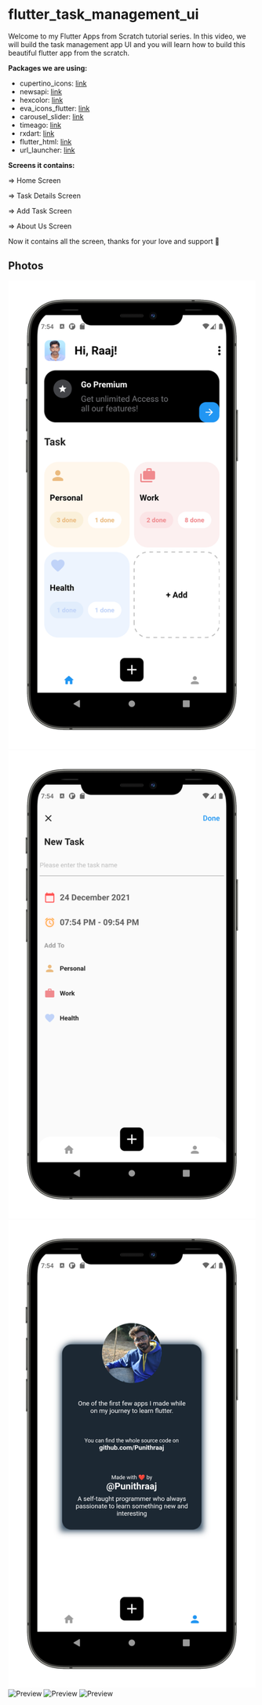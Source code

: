 # flutter_task_management_ui

Welcome to my Flutter Apps from Scratch tutorial series. In this video, we will build the task management app UI and you will learn how to build this beautiful flutter app from the scratch.

**Packages we are using:**

- cupertino_icons: [link](https://pub.dev/packages/cupertino_icons)
- newsapi: [link](https://pub.dev/packages/newsapi)
- hexcolor: [link](https://pub.dev/packages/hexcolor)
- eva_icons_flutter: [link](https://pub.dev/packages/eva_icons_flutter)
- carousel_slider: [link](https://pub.dev/packages/carousel_slider)
- timeago: [link](https://pub.dev/packages/timeago)
- rxdart: [link](https://pub.dev/packages/rxdart)
- flutter_html: [link](https://pub.dev/packages/flutter_html)
- url_launcher: [link](https://pub.dev/packages/url_launcher)

**Screens it contains:**

=> Home Screen

=> Task Details Screen

=> Add Task Screen

=> About Us Screen

Now it contains all the screen, thanks for your love and support 🙏 

## Photos
![Preview](/Ui1.png)
![Preview](Ui2.png)
![Preview](Ui3.png)
![Preview](Ui4.png)
![Preview](Ui5.png)
![Preview](Ui6.png)

